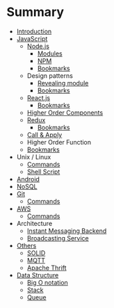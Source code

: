# Summary

* [Introduction](README.md)
* [JavaScript](javascript.md)
    * [Node.js](nodejs.md)
        * [Modules](modules.md)
        * [NPM](npm.md)
        * [Bookmarks](bookmarks.md)
    * Design patterns
        * [Revealing module](revealing_module.md)
        * [Bookmarks](dp_bookmarks.md)
    * [React.js](reactjs.md)
        * [Bookmarks](bookmarks.md)
    * [Higher Order Components](higher-order-components.md)
    * [Redux](redux.md)
        * [Bookmarks](bookmarks.md)
    * [Call & Apply](call_&_apply.md)
    * Higher Order Function
    * [Bookmarks](js_bookmarks.md)
* Unix \/ Linux
    * [Commands](unix_commands.md)
    * [Shell Script](shell-script.md)
* [Android](android.md)
* [NoSQL](nosql.md)
* [Git](git.md)
    * [Commands](git_commands.md)
* [AWS](aws.md)
    * [Commands](aws_commands.md)
* Architecture
    * [Instant Messaging Backend](instant-messaging-backend.md)
    * [Broadcasting Service](broadcasting-service.md)
* [Others](others.md)
    * [SOLID](solid.md)
    * [MQTT](mqtt.md)
    * [Apache Thrift](apache_thrift.md)
* [Data Structure](data-structure.md)
    * [Big O notation](big-o.md)
    * [Stack](stack.md)
    * [Queue](queue.md)

